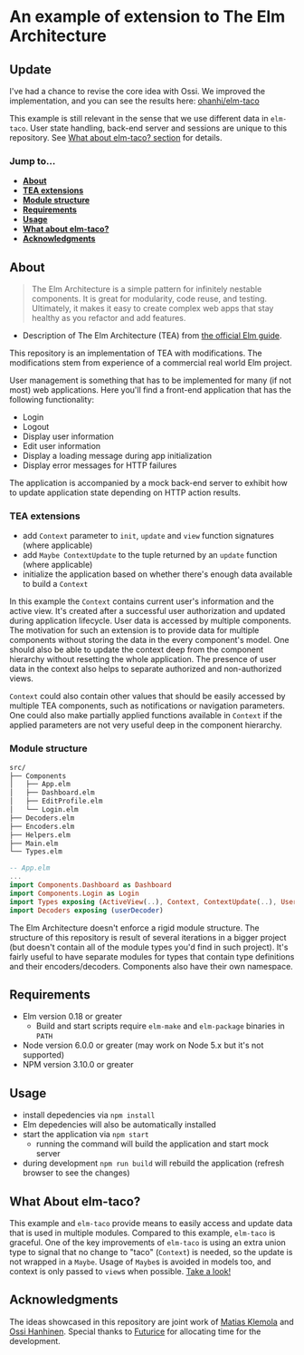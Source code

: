 # An example of extension to The Elm Architecture

## Update

I've had a chance to revise the core idea with Ossi. We improved the implementation, and you can see the results here: [ohanhi/elm-taco](https://github.com/ohanhi/elm-taco)

This example is still relevant in the sense that we use different data in `elm-taco`. User state handling, back-end server and sessions are unique to this repository. See [What about elm-taco? section](#what-about-elm-taco) for details.

### Jump to...
- **[About](#about)**
 - **[TEA extensions](#tea-extensions)**
 - **[Module structure](#module-structure)**
- **[Requirements](#requirements)**
- **[Usage](#usage)**
- **[What about elm-taco?](#what-about-elm-taco)**
- **[Acknowledgments](#acknowledgments)**

## About

>The Elm Architecture is a simple pattern for infinitely nestable components. It is great for modularity, code reuse, and testing. Ultimately, it makes it easy to create complex web apps that stay  healthy as you refactor and add features.
- Description of The Elm Architecture (TEA) from [the official Elm guide](http://guide.elm-lang.org/architecture/).

This repository is an implementation of TEA with modifications. The modifications stem from experience of a commercial real world Elm project.

User management is something that has to be implemented for many (if not most) web applications. Here you'll find a front-end application that has the following functionality:

- Login
- Logout
- Display user information
- Edit user information
- Display a loading message during app initialization
- Display error messages for HTTP failures

The application is accompanied by a mock back-end server to exhibit how to update application state depending on HTTP action results.

### TEA extensions

- add `Context` parameter to  `init`, `update` and `view` function signatures (where applicable)
- add `Maybe ContextUpdate` to the tuple returned by an `update` function (where applicable)
- initialize the application based on whether there's enough data available to build a `Context`

In this example the `Context` contains current user's information and the active view. It's created after a successful user authorization and updated during application lifecycle. User data is accessed by multiple components. The motivation for such an extension is to provide data for multiple components without storing the data in the every component's model. One should also be able to update the context deep from the component hierarchy without resetting the whole application. The presence of user data in the context also helps to separate authorized and non-authorized views.

`Context` could also contain other values that should be easily accessed by multiple TEA components, such as notifications or navigation parameters. One could also make partially applied functions available in `Context` if the applied parameters are not very useful deep in the component hierarchy.

### Module structure

```bash
src/
├── Components
│   ├── App.elm
│   ├── Dashboard.elm
│   ├── EditProfile.elm
│   └── Login.elm
├── Decoders.elm
├── Encoders.elm
├── Helpers.elm
├── Main.elm
└── Types.elm
```

```elm
-- App.elm
...
import Components.Dashboard as Dashboard
import Components.Login as Login
import Types exposing (ActiveView(..), Context, ContextUpdate(..), User)
import Decoders exposing (userDecoder)
```

The Elm Architecture doesn't enforce a rigid module structure. The structure of this repository is result of several iterations in a bigger project (but doesn't contain all of the module types you'd find in such project). It's fairly useful to have separate modules for types that contain type definitions and their encoders/decoders. Components also have their own namespace.

## Requirements

- Elm version 0.18 or greater
  - Build and start scripts require `elm-make` and `elm-package` binaries in `PATH`
- Node version 6.0.0 or greater (may work on Node 5.x but it's not supported)
- NPM version 3.10.0 or greater

## Usage

- install depedencies via `npm install`
 - Elm depedencies will also be automatically installed
- start the application via `npm start`
  - running the command will build the application and start mock server
- during development `npm run build` will rebuild the application (refresh browser to see the changes)

## What About elm-taco?

This example and `elm-taco` provide means to easily access and update data that is used in multiple modules. Compared to this example, `elm-taco` is graceful. One of the key improvements of `elm-taco` is using an extra union type to signal that no change to "taco" (`Context`) is needed, so the update is not wrapped in a `Maybe`. Usage of `Maybe`s is avoided in models too, and context is only passed to `view`s when possible. [Take a look!](https://github.com/ohanhi/elm-taco)

## Acknowledgments

The ideas showcased in this repository are joint work of [Matias Klemola](https://github.com/klemola) and [Ossi Hanhinen](https://github.com/ohanhi). Special thanks to [Futurice](http://futurice.com) for allocating time for the development.
